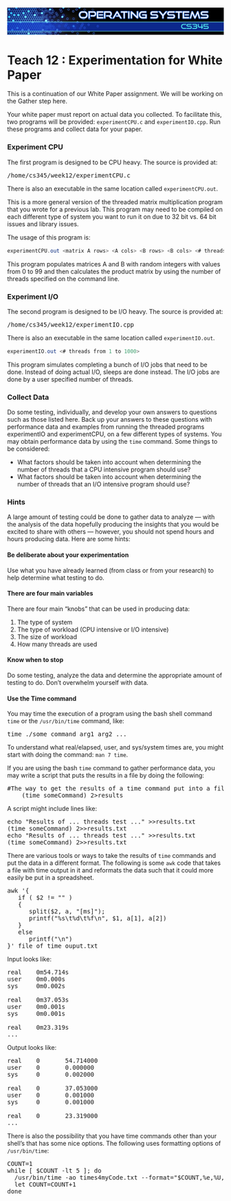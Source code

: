 ![](../images/banner.jpg)

# Teach 12 : Experimentation for White Paper

This is a continuation of our White Paper assignment. We will be working on the Gather step here.

Your white paper must report on actual data you collected. To facilitate this, two programs will be provided: `experimentCPU.c` and `experimentIO.cpp`. Run these programs and collect data for your paper.

### Experiment CPU

The first program is designed to be CPU heavy. The source is provided at:

<pre>/home/cs345/week12/experimentCPU.c</pre>

There is also an executable in the same location called `experimentCPU.out`.

This is a more general version of the threaded matrix multiplication program that you wrote for a previous lab. This program may need to be compiled on each different type of system you want to run it on due to 32 bit vs. 64 bit issues and library issues.

The usage of this program is:

```as
experimentCPU.out <matrix A rows> <A cols> <B rows> <B cols> <# threads>
```

This program populates matrices A and B with random integers with values from 0 to 99 and then calculates the product matrix by using the number of threads specified on the command line.

### Experiment I/O

The second program is designed to be I/O heavy. The source is provided at:

<pre>/home/cs345/week12/experimentIO.cpp</pre>

There is also an executable in the same location called `experimentIO.out`.

```as
experimentIO.out <# threads from 1 to 1000>
```

This program simulates completing a bunch of I/O jobs that need to be done. Instead of doing actual I/O, sleeps are done instead. The I/O jobs are done by a user specified number of threads.

### Collect Data

Do some testing, individually, and develop your own answers to questions such as those listed here. Back up your answers to these questions with performance data and examples from running the threaded programs experimentIO and experimentCPU, on a few different types of systems. You may obtain performance data by using the `time` command. Some things to be considered:

*   What factors should be taken into account when determining the number of threads that a CPU intensive program should use?
*   What factors should be taken into account when determining the number of threads that an I/O intensive program should use?

### Hints

A large amount of testing could be done to gather data to analyze — with the analysis of the data hopefully producing the insights that you would be excited to share with others — however, you should not spend hours and hours producing data. Here are some hints:

#### Be deliberate about your experimentation

Use what you have already learned (from class or from your research) to help determine what testing to do.

#### There are four main variables

There are four main “knobs” that can be used in producing data:

1.  The type of system
2.  The type of workload (CPU intensive or I/O intensive)
3.  The size of workload
4.  How many threads are used

#### Know when to stop

Do some testing, analyze the data and determine the appropriate amount of testing to do. Don’t overwhelm yourself with data.

#### Use the Time command

You may time the execution of a program using the bash shell command `time` or the `/usr/bin/time` command, like:

<pre>time ./some_command arg1 arg2 ...</pre>

To understand what real/elapsed, user, and sys/system times are, you might start with doing the command: `man 7 time`.

If you are using the bash `time` command to gather performance data, you may write a script that puts the results in a file by doing the following:

<pre>#The way to get the results of a time command put into a file is:
    (time someCommand) 2>results</pre>

A script might include lines like:

<pre>echo "Results of ... threads test ..." >>results.txt
(time someCommand) 2>>results.txt
echo "Results of ... threads test ..." >>results.txt
(time someCommand) 2>>results.txt</pre>

There are various tools or ways to take the results of `time` commands and put the data in a different format. The following is some `awk` code that takes a file with time output in it and reformats the data such that it could more easily be put in a spreadsheet.

<pre>awk '{
   if ( $2 != "" )
   {
      split($2, a, "[ms]");
      printf("%s\t%d\t%f\n", $1, a[1], a[2])
   }
   else
      printf("\n")
}' file_of_time_ouput.txt</pre>

Input looks like:

<pre>real    0m54.714s
user    0m0.000s
sys     0m0.002s

real    0m37.053s
user    0m0.001s
sys     0m0.001s

real    0m23.319s
...</pre>

Output looks like:

<pre>real    0       54.714000
user    0       0.000000
sys     0       0.002000

real    0       37.053000
user    0       0.001000
sys     0       0.001000

real    0       23.319000
...</pre>

There is also the possibility that you have time commands other than your shell’s that has some nice options. The following uses formatting options of `/usr/bin/time`:

<pre>COUNT=1
while [ $COUNT -lt 5 ]; do
  /usr/bin/time -ao times4myCode.txt --format="$COUNT,%e,%U,%S" myCode
  let COUNT=COUNT+1
done</pre>

